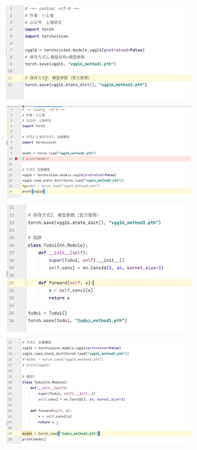 ![](assets/2022-04-06-19-20-52-image.png)

![](assets/2022-04-06-19-22-27-image.png)

![](assets/2022-04-06-19-25-22-image.png)

![](assets/2022-04-06-19-24-37-image.png)
